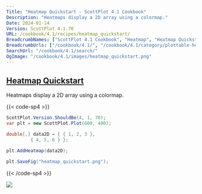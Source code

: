 ```yaml
---
Title: "Heatmap Quickstart - ScottPlot 4.1 Cookbook"
Description: "Heatmaps display a 2D array using a colormap."
Date: 2024-01-14
Version: ScottPlot 4.1.70
URL: /cookbook/4.1/recipes/heatmap_quickstart/
BreadcrumbNames: ["ScottPlot 4.1 Cookbook", "Heatmap", "Heatmap Quickstart"]
BreadcrumbUrls: ["/cookbook/4.1/", "/cookbook/4.1/category/plottable-heatmap", "/cookbook/4.1/recipes/heatmap_quickstart/"]
SearchUrl: "/cookbook/4.1/search/"
OgImage: "/cookbook/4.1/images/heatmap_quickstart.png"
---
```


<h2><a id='heatmap-quickstart' href='/cookbook/4.1/recipes/heatmap_quickstart/'>Heatmap Quickstart</a></h2>

Heatmaps display a 2D array using a colormap.

{{< code-sp4 >}}

```cs
ScottPlot.Version.ShouldBe(4, 1, 70);
var plt = new ScottPlot.Plot(600, 400);

double[,] data2D = { { 1, 2, 3 },
         { 4, 5, 6 } };

plt.AddHeatmap(data2D);

plt.SaveFig("heatmap_quickstart.png");
```

{{< /code-sp4 >}}

<img src='../../images/heatmap_quickstart.png' class='d-block mx-auto my-5' />


